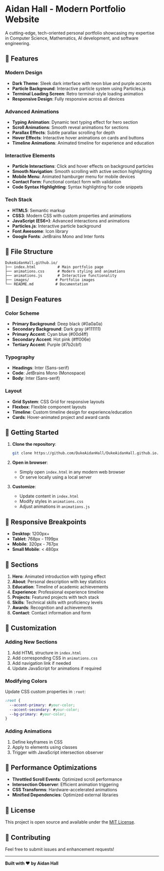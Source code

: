 # Aidan Hall - Modern Portfolio Website

A cutting-edge, tech-oriented personal portfolio showcasing my expertise in Computer Science, Mathematics, AI development, and software engineering.

## 🚀 Features

### Modern Design
- **Dark Theme**: Sleek dark interface with neon blue and purple accents
- **Particle Background**: Interactive particle system using Particles.js
- **Terminal Loading Screen**: Retro terminal-style loading animation
- **Responsive Design**: Fully responsive across all devices

### Advanced Animations
- **Typing Animation**: Dynamic text typing effect for hero section
- **Scroll Animations**: Smooth reveal animations for sections
- **Parallax Effects**: Subtle parallax scrolling for depth
- **Hover Effects**: Interactive hover animations on cards and buttons
- **Timeline Animations**: Animated timeline for experience and education

### Interactive Elements
- **Particle Interactions**: Click and hover effects on background particles
- **Smooth Navigation**: Smooth scrolling with active section highlighting
- **Mobile Menu**: Animated hamburger menu for mobile devices
- **Contact Form**: Functional contact form with validation
- **Code Syntax Highlighting**: Syntax highlighting for code snippets

### Tech Stack
- **HTML5**: Semantic markup
- **CSS3**: Modern CSS with custom properties and animations
- **JavaScript (ES6+)**: Advanced interactions and animations
- **Particles.js**: Interactive particle background
- **Font Awesome**: Icon library
- **Google Fonts**: JetBrains Mono and Inter fonts

## 📁 File Structure

```
DukeAidanHall.github.io/
├── index.html          # Main portfolio page
├── animations.css      # Modern styling and animations
├── animations.js       # Interactive functionality
├── images/            # Portfolio images
└── README.md          # Documentation
```

## 🎨 Design Features

### Color Scheme
- **Primary Background**: Deep black (#0a0a0a)
- **Secondary Background**: Dark gray (#111111)
- **Primary Accent**: Cyan blue (#00d4ff)
- **Secondary Accent**: Hot pink (#ff006e)
- **Tertiary Accent**: Purple (#7b2cbf)

### Typography
- **Headings**: Inter (Sans-serif)
- **Code**: JetBrains Mono (Monospace)
- **Body**: Inter (Sans-serif)

### Layout
- **Grid System**: CSS Grid for responsive layouts
- **Flexbox**: Flexible component layouts
- **Timeline**: Custom timeline design for experience/education
- **Cards**: Hover-animated project and award cards

## 🚀 Getting Started

1. **Clone the repository**:
   ```bash
   git clone https://github.com/DukeAidanHall/DukeAidanHall.github.io.git
   ```

2. **Open in browser**:
   - Simply open `index.html` in any modern web browser
   - Or serve locally using a local server

3. **Customize**:
   - Update content in `index.html`
   - Modify styles in `animations.css`
   - Adjust animations in `animations.js`

## 📱 Responsive Breakpoints

- **Desktop**: 1200px+
- **Tablet**: 768px - 1199px
- **Mobile**: 320px - 767px
- **Small Mobile**: < 480px

## 🎯 Sections

1. **Hero**: Animated introduction with typing effect
2. **About**: Personal description with key statistics
3. **Education**: Timeline of academic achievements
4. **Experience**: Professional experience timeline
5. **Projects**: Featured projects with tech stack
6. **Skills**: Technical skills with proficiency levels
7. **Awards**: Recognition and achievements
8. **Contact**: Contact information and form

## 🔧 Customization

### Adding New Sections
1. Add HTML structure in `index.html`
2. Add corresponding CSS in `animations.css`
3. Add navigation link if needed
4. Update JavaScript for animations if required

### Modifying Colors
Update CSS custom properties in `:root`:
```css
:root {
  --accent-primary: #your-color;
  --accent-secondary: #your-color;
  --bg-primary: #your-color;
}
```

### Adding Animations
1. Define keyframes in CSS
2. Apply to elements using classes
3. Trigger with JavaScript intersection observer

## 🌟 Performance Optimizations

- **Throttled Scroll Events**: Optimized scroll performance
- **Intersection Observer**: Efficient animation triggering
- **CSS Transforms**: Hardware-accelerated animations
- **Minified Dependencies**: Optimized external libraries

## 📄 License

This project is open source and available under the [MIT License](LICENSE).

## 🤝 Contributing

Feel free to submit issues and enhancement requests!

---

**Built with ❤️ by Aidan Hall**
